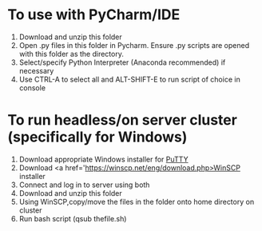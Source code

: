 # To use with PyCharm/IDE

1) Download and unzip this folder
2) Open .py files in this folder in Pycharm. Ensure .py scripts are opened with this folder as the directory.
3) Select/specify Python Interpreter (Anaconda recommended) if necessary
4) Use CTRL-A to select all and ALT-SHIFT-E to run script of choice in console

# To run headless/on server cluster (specifically for Windows)

1) Download appropriate Windows installer for <a href ='http://www.chiark.greenend.org.uk/~sgtatham/putty/latest.html'>PuTTY</a> 
2) Download <a href='https://winscp.net/eng/download.php>WinSCP</a> installer
3) Connect and log in to server using both
4) Download and unzip this folder
5) Using WinSCP,copy/move the files in the folder onto home directory on cluster
6) Run bash script (qsub thefile.sh)
